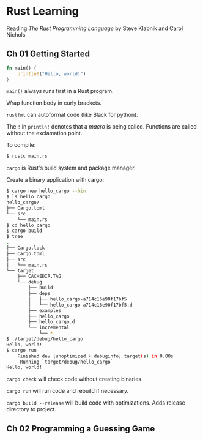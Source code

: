 # Rust Learning

Reading *The Rust Programming Language* by Steve Klabnik and Carol Nichols

## Ch 01 Getting Started

```rust
fn main() {
    println!("Hello, world!")
}
```

`main()` always runs first in a Rust program.

Wrap function body in curly brackets.

`rustfmt` can autoformat code (like Black for python).

The `!` in `println!` denotes that a *macro* is being called. Functions are called without the exclamation point.

To compile:
```bash
$ rustc main.rs
```

`cargo` is Rust's build system and package manager.

Create a binary application with cargo:
```bash
$ cargo new hello_cargo --bin
$ ls hello_cargo
hello_cargo/
├── Cargo.toml
└── src
    └── main.rs
$ cd hello_cargo
$ cargo build
$ tree
.
├── Cargo.lock
├── Cargo.toml
├── src
│   └── main.rs
└── target
    ├── CACHEDIR.TAG
    └── debug
        ├── build
        ├── deps
        │   ├── hello_cargo-a714c16e90f17bf5
        │   └── hello_cargo-a714c16e90f17bf5.d
        ├── examples
        ├── hello_cargo
        ├── hello_cargo.d
        └── incremental
            └── *
$ ./target/debug/hello_cargo 
Hello, world!
$ cargo run
    Finished dev [unoptimized + debuginfo] target(s) in 0.00s
     Running `target/debug/hello_cargo`
Hello, world!

```

`cargo check` will check code without creating binaries.

`cargo run` will run code and rebuild if necessary.

`cargo build --release` will build code with optimizations. Adds release directory to project.

## Ch 02 Programming a Guessing Game



